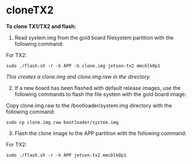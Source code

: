 # cloneTX2

**To clone TX1/TX2 and flash:**

1. Read system.img from the gold board filesystem partition with the following command:

For TX2:

`sudo ./flash.sh -r -k APP -G clone.img jetson-tx2 mmcblk0p1`

*This creates a clone.img and clone.img.raw in the <top> directory.*

2. If a new board has been flashed with default release images, use the following commands to flash the file system with the gold board image:

Copy clone.img.raw to the <L4T>/bootloader/system.img directory with the following command:

`sudo cp clone.img.raw bootloader/system.img`

3. Flash the clone image to the APP partition with the following command:

For TX2:

`sudo ./flash.sh -r -k APP jetson-tx2 mmcblk0p1`
